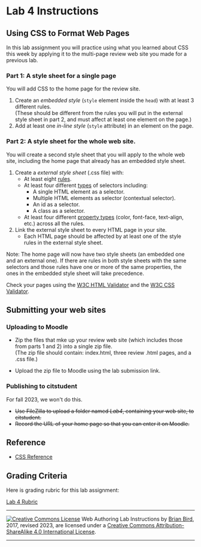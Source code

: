 # Lab 4 Instructions

## Using CSS to Format Web Pages

In this lab assignment you will practice using what you learned about CSS this week by applying it to the multi-page review web site you made for a previous lab.

### Part 1: A style sheet for a single page

You will add CSS to the home page for the review site.

1. Create an *embedded style* (`style` element inside the `head`) with at least 3 different rules.  
  (These should be different from the rules you will put in the external style sheet in part 2, and must affect at least one element on the page.)
2. Add at least one *in-line style* (`style` attribute) in an element on the page.

### Part 2: A style sheet for the whole web site.

You will create a second style sheet that you will apply to the whole web site, including the home page that already has an embedded style sheet.

1. Create a *external style sheet* (.css file) with:
   - At least eight <u>rules</u>.
   - At least four different <u>types</u> of selectors including:
     - A single HTML element as a selector.
     - Multiple HTML elements as selector (contextual selector).
     - An id as a selector.
     - A class as a selector.
   - At least four different <u>property types</u> (color, font-face, text-align, etc.) across all the rules.
2. Link the external style sheet to every HTML page in your site.
   - Each HTML page should be affected by at least one of the style rules in the external style sheet.

Note: The home page will now have two style sheets (an embedded one and an external one). If there are rules in both style sheets with the same selectors and those rules have one or more of the same properties, the ones in the embedded style sheet will take precedence.

Check your pages using the [W3C HTML Validator](https://validator.w3.org)  and the [W3C CSS Validator](http://jigsaw.w3.org/css-validator/).



## Submitting your web sites

### Uploading to Moodle

- Zip the files that mke up your review web site (which includes those from parts 1 and 2) into a single zip file.  
  (The zip file should contain: index.html, three review .html pages, and a .css file.)

- Upload the zip file to Moodle using the lab submission link.

### Publishing to citstudent

For fall 2023, we won't do this.

- ~~Use FileZilla to upload a folder named *Lab4*, containing your web site, to citstudent.~~
- ~~Record the URL of your home page so that you can enter it on Moodle.~~

## Reference

* [CSS Reference](https://developer.mozilla.org/en-US/docs/Web/CSS/Reference)

  

## Grading Criteria

Here is grading rubric for this lab assignment:

[Lab 4 Rubric](Lab4Rubric-CIS195.htm)



------

[![Creative Commons License](https://i.creativecommons.org/l/by-sa/4.0/88x31.png)](http://creativecommons.org/licenses/by-sa/4.0/) Web Authoring Lab Instructions by [Brian Bird](https://profbird.dev), 2017, revised <time>2023</time>, are licensed under a [Creative Commons Attribution-ShareAlike 4.0 International License](http://creativecommons.org/licenses/by-sa/4.0/). 

------------



